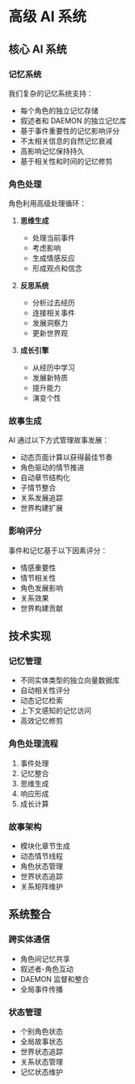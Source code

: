 # 高级 AI 系统

## 核心 AI 系统

### 记忆系统
我们复杂的记忆系统支持：
- 每个角色的独立记忆存储
- 叙述者和 DAEMON 的独立记忆库
- 基于事件重要性的记忆影响评分
- 不太相关信息的自然记忆衰减
- 高影响记忆保持持久
- 基于相关性和时间的记忆修剪

### 角色处理
角色利用高级处理循环：
1. **思维生成**
   - 处理当前事件
   - 考虑影响
   - 生成情感反应
   - 形成观点和信念

2. **反思系统**
   - 分析过去经历
   - 连接相关事件
   - 发展洞察力
   - 更新世界观

3. **成长引擎**
   - 从经历中学习
   - 发展新特质
   - 提升能力
   - 演变个性

### 故事生成
AI 通过以下方式管理故事发展：
- 动态页面计算以获得最佳节奏
- 角色驱动的情节推进
- 自动章节结构化
- 子情节整合
- 关系发展追踪
- 世界构建扩展

### 影响评分
事件和记忆基于以下因素评分：
- 情感重要性
- 情节相关性
- 角色发展影响
- 关系效果
- 世界构建贡献

## 技术实现

### 记忆管理
- 不同实体类型的独立向量数据库
- 自动相关性评分
- 动态记忆检索
- 上下文感知的记忆访问
- 高效记忆修剪

### 角色处理流程
1. 事件处理
2. 记忆整合
3. 思维生成
4. 响应形成
5. 成长计算

### 故事架构
- 模块化章节生成
- 动态情节线程
- 角色状态管理
- 世界状态追踪
- 关系矩阵维护

## 系统整合

### 跨实体通信
- 角色间记忆共享
- 叙述者-角色互动
- DAEMON 监督和整合
- 全局事件传播

### 状态管理
- 个别角色状态
- 全局故事状态
- 世界状态追踪
- 关系状态管理
- 记忆状态维护 